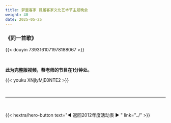 ```yaml
---
title: 梦里客家 首届客家文化艺术节主题晚会
weight: 40
date: 2025-05-25
---
```


### 《同一首歌》

{{< douyin 7393161071978188067 >}}

<br>

**此为完整版视频，蔡老师的节目在1分钟处。**

{{< youku XNjIyMjE0NTE2 >}}


<br>
<hr>
<br>

{{< hextra/hero-button text="◀ 返回2012年度活动表 ▶ " link="../" >}}